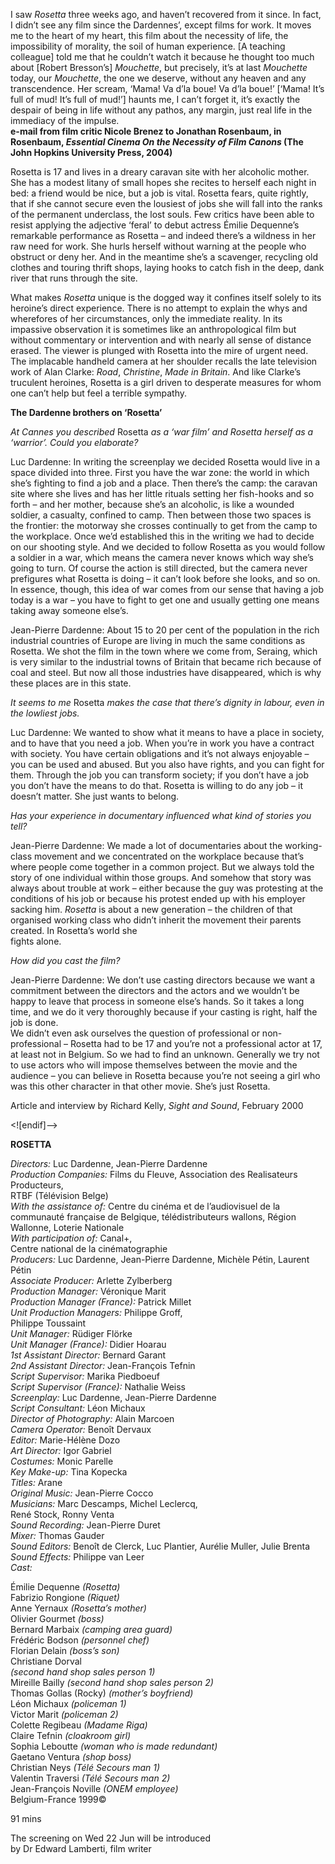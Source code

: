 

I saw _Rosetta_ three weeks ago, and haven’t recovered from it since. In fact, I didn’t see any film since the Dardennes’, except films for work. It moves me to the heart of my heart, this film about the necessity of life, the impossibility of morality, the soil of human experience. [A teaching colleague] told me that he couldn’t watch it because he thought too much about [Robert Bresson’s] _Mouchette_, but precisely, it’s at last _Mouchette_ today, our _Mouchette_, the one we deserve, without any heaven and any transcendence. Her scream, ‘Mama! Va d’la boue! Va d’la boue!’ [‘Mama! It’s full of mud! It’s full of mud!’] haunts me, I can’t forget it, it’s exactly the despair of being in life without any pathos, any margin, just real life in the immediacy of the impulse.  
**e-mail from film critic Nicole Brenez to Jonathan Rosenbaum, in Rosenbaum, _Essential Cinema  On the Necessity of Film Canons_ (The John Hopkins University Press, 2004)**

Rosetta is 17 and lives in a dreary caravan site with her alcoholic mother.  
She has a modest litany of small hopes she recites to herself each night in bed: a friend would be nice, but a job is vital. Rosetta fears, quite rightly, that if she cannot secure even the lousiest of jobs she will fall into the ranks of the permanent underclass, the lost souls. Few critics have been able to resist applying the adjective ‘feral’ to debut actress Émilie Dequenne’s remarkable performance as Rosetta – and indeed there’s a wildness in her raw need for work. She hurls herself without warning at the people who obstruct or deny her. And in the meantime she’s a scavenger, recycling old clothes and touring thrift shops, laying hooks to catch fish in the deep, dank river that runs through the site.

What makes _Rosetta_ unique is the dogged way it confines itself solely to its heroine’s direct experience. There is no attempt to explain the whys and wherefores of her circumstances, only the immediate reality. In its impassive observation it is sometimes like an anthropological film but without commentary or intervention and with nearly all sense of distance erased. The viewer is plunged with Rosetta into the mire of urgent need. The implacable handheld camera at her shoulder recalls the late television work of Alan Clarke: _Road_, _Christine_, _Made in Britain_. And like Clarke’s truculent heroines, Rosetta is a girl driven to desperate measures for whom one can’t help but feel a terrible sympathy.

**The Dardenne brothers on ‘Rosetta’**

_At Cannes you described_ Rosetta _as a ‘war film’ and Rosetta herself as a ‘warrior’. Could you elaborate?_

Luc Dardenne: In writing the screenplay we decided Rosetta would live in a space divided into three. First you have the war zone: the world in which she’s fighting to find a job and a place. Then there’s the camp: the caravan site where she lives and has her little rituals setting her fish-hooks and so forth – and her mother, because she’s an alcoholic, is like a wounded soldier, a casualty, confined to camp. Then between those two spaces is the frontier: the motorway she crosses continually to get from the camp to the workplace. Once we’d established this in the writing we had to decide on our shooting style. And we decided to follow Rosetta as you would follow a soldier in a war, which means the camera never knows which way she’s going to turn.  Of course the action is still directed, but the camera never prefigures what Rosetta is doing – it can’t look before she looks, and so on. In essence, though, this idea of war comes from our sense that having a job today is a war – you have to fight to get one and usually getting one means taking away someone else’s.

Jean-Pierre Dardenne: About 15 to 20 per cent of the population in the rich industrial countries of Europe are living in much the same conditions as Rosetta. We shot the film in the town where we come from, Seraing, which is very similar to the industrial towns of Britain that became rich because of coal and steel. But now all those industries have disappeared, which is why these places are in this state.

_It seems to me_ Rosetta _makes the case that there’s dignity in labour, even in the lowliest jobs._

Luc Dardenne: We wanted to show what it means to have a place in society, and to have that you need a job. When you’re in work you have a contract with society. You have certain obligations and it’s not always enjoyable – you can be used and abused. But you also have rights, and you can fight for them. Through the job you can transform society; if you don’t have a job you don’t have the means to do that. Rosetta is willing to do any job – it doesn’t matter. She just wants to belong.

_Has your experience in documentary influenced what kind of stories you tell?_

Jean-Pierre Dardenne: We made a lot of documentaries about the working-class movement and we concentrated on the workplace because that’s where people come together in a common project. But we always told the story of one individual within those groups. And somehow that story was always about trouble at work – either because the guy was protesting at the conditions of his job or because his protest ended up with his employer sacking him. _Rosetta_ is about a new generation – the children of that organised working class who didn’t inherit the movement their parents created. In Rosetta’s world she  
fights alone.

_How did you cast the film?_

Jean-Pierre Dardenne: We don’t use casting directors because we want a commitment between the directors and the actors and we wouldn’t be happy to leave that process in someone else’s hands. So it takes a long time, and we do it very thoroughly because if your casting is right, half the job is done.  
We didn’t even ask ourselves the question of professional or non-professional – Rosetta had to be 17 and you’re not a professional actor at 17, at least not in Belgium. So we had to find an unknown. Generally we try not to use actors who will impose themselves between the movie and the audience – you can believe in Rosetta because you’re not seeing a girl who was this other character in that other movie. She’s just Rosetta.

Article and interview by Richard Kelly, _Sight and Sound_, February 2000

<![endif]-->

**ROSETTA**

_Directors:_ Luc Dardenne, Jean-Pierre Dardenne  
_Production Companies:_ Films du Fleuve, Association des Realisateurs Producteurs,  
RTBF  (Télévision Belge)  
_With the assistance of:_ Centre du cinéma et de l’audiovisuel de la communauté française de Belgique, télédistributeurs wallons, Région Wallonne, Loterie Nationale  
_With participation of:_ Canal+,  
Centre national de la cinématographie  
_Producers:_ Luc Dardenne, Jean-Pierre Dardenne, Michèle Pétin, Laurent Pétin  
_Associate Producer:_ Arlette Zylberberg  
_Production Manager:_ Véronique Marit  
_Production Manager (France):_ Patrick Millet  
_Unit Production Managers:_ Philippe Groff,  
Philippe Toussaint  
_Unit Manager:_ Rüdiger Flörke  
_Unit Manager (France):_ Didier Hoarau  
_1st Assistant Director:_ Bernard Garant  
_2nd Assistant Director:_ Jean-François Tefnin  
_Script Supervisor:_ Marika Piedboeuf  
_Script Supervisor (France):_ Nathalie Weiss  
_Screenplay:_ Luc Dardenne, Jean-Pierre Dardenne  
_Script Consultant:_ Léon Michaux  
_Director of Photography:_ Alain Marcoen  
_Camera Operator:_ Benoît Dervaux  
_Editor:_ Marie-Hélène Dozo  
_Art Director:_ Igor Gabriel  
_Costumes:_ Monic Parelle  
_Key Make-up:_ Tina Kopecka  
_Titles:_ Arane  
_Original Music:_ Jean-Pierre Cocco  
_Musicians:_ Marc Descamps, Michel Leclercq,  
René Stock, Ronny Venta  
_Sound Recording:_ Jean-Pierre Duret  
_Mixer:_ Thomas Gauder  
_Sound Editors:_ Benoît de Clerck, Luc Plantier, Aurélie Muller, Julie Brenta  
_Sound Effects:_ Philippe van Leer  
_Cast:_

Émilie Dequenne _(Rosetta)_  
Fabrizio Rongione _(Riquet)_  
Anne Yernaux _(Rosetta’s mother)_  
Olivier Gourmet _(boss)_  
Bernard Marbaix _(camping area guard)_  
Frédéric Bodson _(personnel chef)_  
Florian Delain _(boss’s son)_  
Christiane Dorval  
_(second hand shop sales person 1)_  
Mireille Bailly _(second hand shop sales person 2)_  
Thomas Gollas (Rocky) _(mother’s boyfriend)_  
Léon Michaux _(policeman 1)_  
Victor Marit _(policeman 2)_  
Colette Regibeau _(Madame Riga)_  
Claire Tefnin _(cloakroom girl)_  
Sophia Leboutte _(woman who is made redundant)_  
Gaetano Ventura _(shop boss)_  
Christian Neys _(Télé Secours man 1)_  
Valentin Traversi _(Télé Secours man 2)_  
Jean-François Noville _(ONEM employee)_  
Belgium-France 1999©

91 mins

The screening on Wed 22 Jun will be introduced  
by Dr Edward Lamberti, film writer
<!--stackedit_data:
eyJoaXN0b3J5IjpbMjAzOTQ0MDVdfQ==
-->
